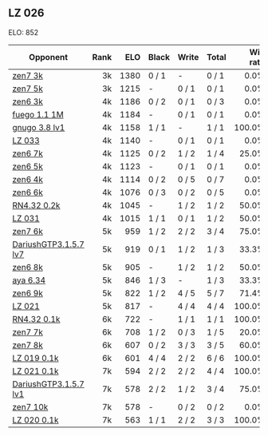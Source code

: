 ## LZ 026 ##

ELO: 852

Opponent | Rank | ELO | Black | Write | Total | Win rate
---------|-----:|----:|-------|-------|-------|-------:
[zen7 3k](zen7%203k.md) | 3k | 1380 | 0 / 1 | - | 0 / 1 | 0.0%
[zen7 5k](zen7%205k.md) | 3k | 1215 | - | 0 / 1 | 0 / 1 | 0.0%
[zen6 3k](zen6%203k.md) | 4k | 1186 | 0 / 2 | 0 / 1 | 0 / 3 | 0.0%
[fuego 1.1 1M](fuego%201.1%201M.md) | 4k | 1184 | - | 0 / 1 | 0 / 1 | 0.0%
[gnugo 3.8 lv1](gnugo%203.8%20lv1.md) | 4k | 1158 | 1 / 1 | - | 1 / 1 | 100.0%
[LZ 033](LZ%20033.md) | 4k | 1140 | - | 0 / 1 | 0 / 1 | 0.0%
[zen6 7k](zen6%207k.md) | 4k | 1125 | 0 / 2 | 1 / 2 | 1 / 4 | 25.0%
[zen6 5k](zen6%205k.md) | 4k | 1123 | - | 0 / 1 | 0 / 1 | 0.0%
[zen6 4k](zen6%204k.md) | 4k | 1114 | 0 / 2 | 0 / 5 | 0 / 7 | 0.0%
[zen6 6k](zen6%206k.md) | 4k | 1076 | 0 / 3 | 0 / 2 | 0 / 5 | 0.0%
[RN4.32 0.2k](RN4.32%200.2k.md) | 4k | 1045 | - | 1 / 2 | 1 / 2 | 50.0%
[LZ 031](LZ%20031.md) | 4k | 1015 | 1 / 1 | 0 / 1 | 1 / 2 | 50.0%
[zen7 6k](zen7%206k.md) | 5k | 959 | 1 / 2 | 2 / 2 | 3 / 4 | 75.0%
[DariushGTP3.1.5.7 lv7](DariushGTP3.1.5.7%20lv7.md) | 5k | 919 | 0 / 1 | 1 / 2 | 1 / 3 | 33.3%
[zen6 8k](zen6%208k.md) | 5k | 905 | - | 1 / 2 | 1 / 2 | 50.0%
[aya 6.34](aya%206.34.md) | 5k | 846 | 1 / 3 | - | 1 / 3 | 33.3%
[zen6 9k](zen6%209k.md) | 5k | 822 | 1 / 2 | 4 / 5 | 5 / 7 | 71.4%
[LZ 021](LZ%20021.md) | 5k | 817 | - | 4 / 4 | 4 / 4 | 100.0%
[RN4.32 0.1k](RN4.32%200.1k.md) | 6k | 722 | - | 1 / 1 | 1 / 1 | 100.0%
[zen7 7k](zen7%207k.md) | 6k | 708 | 1 / 2 | 0 / 3 | 1 / 5 | 20.0%
[zen7 8k](zen7%208k.md) | 6k | 607 | 0 / 2 | 3 / 3 | 3 / 5 | 60.0%
[LZ 019 0.1k](LZ%20019%200.1k.md) | 6k | 601 | 4 / 4 | 2 / 2 | 6 / 6 | 100.0%
[LZ 021 0.1k](LZ%20021%200.1k.md) | 7k | 594 | 2 / 2 | 2 / 2 | 4 / 4 | 100.0%
[DariushGTP3.1.5.7 lv1](DariushGTP3.1.5.7%20lv1.md) | 7k | 578 | 2 / 2 | 1 / 2 | 3 / 4 | 75.0%
[zen7 10k](zen7%2010k.md) | 7k | 578 | - | 0 / 2 | 0 / 2 | 0.0%
[LZ 020 0.1k](LZ%20020%200.1k.md) | 7k | 563 | 1 / 1 | 2 / 2 | 3 / 3 | 100.0%
